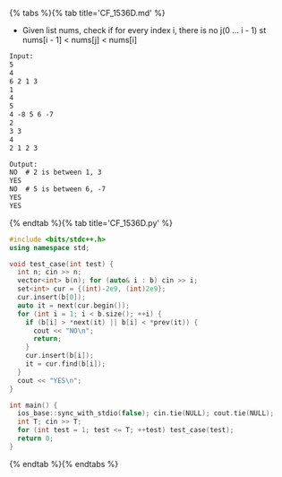 {% tabs %}{% tab title='CF_1536D.md' %}

* Given list nums, check if for every index i, there is no j(0 ... i - 1) st nums[i - 1] < nums[j] < nums[i]

```txt
Input:
5
4
6 2 1 3
1
4
5
4 -8 5 6 -7
2
3 3
4
2 1 2 3

Output:
NO  # 2 is between 1, 3
YES
NO  # 5 is between 6, -7
YES
YES
```

{% endtab %}{% tab title='CF_1536D.py' %}

```cpp
#include <bits/stdc++.h>
using namespace std;

void test_case(int test) {
  int n; cin >> n;
  vector<int> b(n); for (auto& i : b) cin >> i;
  set<int> cur = {(int)-2e9, (int)2e9};
  cur.insert(b[0]);
  auto it = next(cur.begin());
  for (int i = 1; i < b.size(); ++i) {
    if (b[i] > *next(it) || b[i] < *prev(it)) {
      cout << "NO\n";
      return;
    }
    cur.insert(b[i]);
    it = cur.find(b[i]);
  }
  cout << "YES\n";
}

int main() {
  ios_base::sync_with_stdio(false); cin.tie(NULL); cout.tie(NULL);
  int T; cin >> T;
  for (int test = 1; test <= T; ++test) test_case(test);
  return 0;
}
```

{% endtab %}{% endtabs %}
